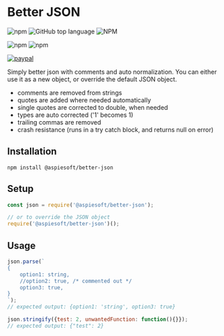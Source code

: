# Better JSON

![npm](https://img.shields.io/npm/v/better-json)
![GitHub top language](https://img.shields.io/github/languages/top/aspiesoft/better-json)
![NPM](https://img.shields.io/npm/l/better-json)

![npm](https://img.shields.io/npm/dw/better-json)
![npm](https://img.shields.io/npm/dm/better-json)

[![paypal](https://img.shields.io/badge/buy%20me%20a%20coffee-paypal-blue)](https://buymeacoffee.aspiesoft.com/from-npm/better-json)

Simply better json with comments and auto normalization.
You can either use it as a new object, or override the default JSON object.

- comments are removed from strings
- quotes are added where needed automatically
- single quotes are corrected to double, when needed
- types are auto corrected ('1' becomes 1)
- trailing commas are removed
- crash resistance (runs in a try catch block, and returns null on error)

## Installation

```shell script
npm install @aspiesoft/better-json
```

## Setup

```js
const json = require('@aspiesoft/better-json');

// or to override the JSON object
require('@aspiesoft/better-json')();
```

## Usage

```js
json.parse(`
{
    option1: string,
    //option2: true, /* commented out */
    option3: true,
}
`);
// expected output: {option1: 'string', option3: true}

json.stringify({test: 2, unwantedFunction: function(){}});
// expected output: {"test": 2}
```
